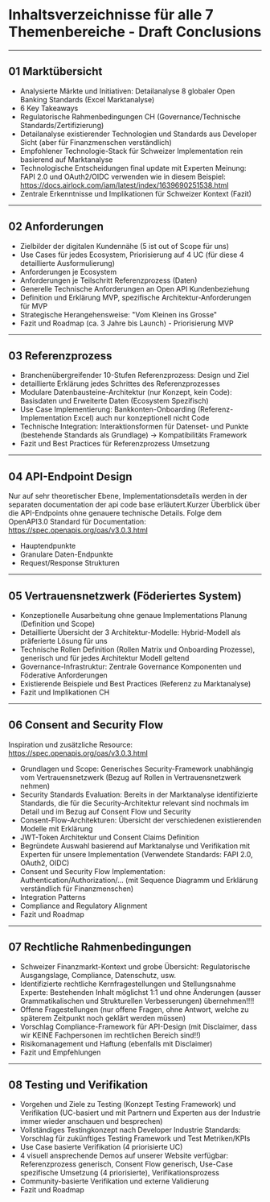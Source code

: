 # Inhaltsverzeichnisse für alle 7 Themenbereiche - Draft Conclusions

---

## **01 Marktübersicht**
- Analysierte Märkte und Initiativen: Detailanalyse 8 globaler Open Banking Standards (Excel Marktanalyse)
- 6 Key Takeaways
- Regulatorische Rahmenbedingungen CH (Governance/Technische Standards/Zertifizierung)
- Detailanalyse existierender Technologien und Standards aus Developer Sicht (aber für Finanzmenschen verständlich)
- Empfohlener Technologie-Stack für Schweizer Implementation rein basierend auf Marktanalyse
- Technologische Entscheidungen final update mit Experten Meinung: FAPI 2.0 und OAuth2/OIDC verwenden wie in diesem Beispiel: https://docs.airlock.com/iam/latest/index/1639690251538.html 
- Zentrale Erkenntnisse und Implikationen für Schweizer Kontext (Fazit)

---

## **02 Anforderungen**
- Zielbilder der digitalen Kundennähe (5 ist out of Scope für uns) 
- Use Cases für jedes Ecosystem, Priorisierung auf 4 UC (für diese 4 detaillierte Ausformulierung)
- Anforderungen je Ecosystem
- Anforderungen je Teilschritt Referenzprozess (Daten)
- Generelle Technische Anforderungen an Open API Kundenbeziehung
- Definition und Erklärung MVP, spezifische Architektur-Anforderungen für MVP 
- Strategische Herangehensweise: "Vom Kleinen ins Grosse"
- Fazit und Roadmap (ca. 3 Jahre bis Launch) - Priorisierung MVP

---

## **03 Referenzprozess**

- Branchenübergreifender 10-Stufen Referenzprozess: Design und Ziel
- detaillierte Erklärung jedes Schrittes des Referenzprozesses
- Modulare Datenbausteine-Architektur (nur Konzept, kein Code): Basisdaten und Erweiterte Daten (Ecosystem Spezifisch)
- Use Case Implementierung: Bankkonten-Onboarding (Referenz-Implementation Excel) auch nur konzeptionell nicht Code
- Technische Integration: Interaktionsformen für Datenset- und Punkte (bestehende Standards als Grundlage) -> Kompatibilitäts Framework
- Fazit und Best Practices für Referenzprozess Umsetzung

---

## **04 API-Endpoint Design**
Nur auf sehr theoretischer Ebene, Implementationsdetails werden in der separaten documentation der api code base erläutert.Kurzer Überblick über die API-Endpoints ohne genauere technische Details. Folge dem OpenAPI3.0 Standard für Documentation: https://spec.openapis.org/oas/v3.0.3.html
- Hauptendpunkte
- Granulare Daten-Endpunkte
- Request/Response Strukturen

---

## **05 Vertrauensnetzwerk (Föderiertes System)**
- Konzeptionelle Ausarbeitung ohne genaue Implementations Planung (Definition und Scope)
- Detaillierte Übersicht der 3 Architektur-Modelle: Hybrid-Modell als präferierte Lösung für uns
- Technische Rollen Definition (Rollen Matrix und Onboarding Prozesse), generisch und für jedes Architektur Modell geltend
- Governance-Infrastruktur: Zentrale Governance Komponenten und Föderative Anforderungen
- Existierende Beispiele und Best Practices (Referenz zu Marktanalyse)
- Fazit und Implikationen CH

---

## **06 Consent and Security Flow**
Inspiration und zusätzliche Resource: https://spec.openapis.org/oas/v3.0.3.html 
- Grundlagen und Scope: Generisches Security-Framework unabhängig vom Vertrauensnetzwerk (Bezug auf Rollen in Vertrauensnetzwerk nehmen)
- Security Standards Evaluation: Bereits in der Marktanalyse identifizierte Standards, die für die Security-Architektur relevant sind nochmals im Detail und im Bezug auf Consent Flow und Security
- Consent-Flow-Architekturen: Übersicht der verschiedenen existierenden Modelle mit Erklärung
- JWT-Token Architektur und Consent Claims Definition
- Begründete Auswahl basierend auf Marktanalyse und Verifikation mit Experten für unsere Implementation (Verwendete Standards: FAPI 2.0, OAuth2, OIDC)
- Consent und Security Flow Implementation: Authentication/Authorization/... (mit Sequence Diagramm und Erklärung verständlich für Finanzmenschen)
- Integration Patterns
- Compliance and Regulatory Alignment
- Fazit und Roadmap

---

## **07 Rechtliche Rahmenbedingungen**
- Schweizer Finanzmarkt-Kontext und grobe Übersicht: Regulatorische Ausgangslage, Compliance, Datenschutz, usw.
- Identifizierte rechtliche Kernfragestellungen und Stellungsnahme Experte: Bestehenden Inhalt möglichst 1:1 und ohne Änderungen (ausser Grammatikalischen und Strukturellen Verbesserungen) übernehmen!!!!
- Offene Fragestellungen (nur offene Fragen, ohne Antwort, welche zu späterem Zeitpunkt noch geklärt werden müssen)
- Vorschlag Compliance-Framework für API-Design (mit Disclaimer, dass wir KEINE Fachpersonen im rechtlichen Bereich sind!!)
- Risikomanagement und Haftung (ebenfalls mit Disclaimer)
- Fazit und Empfehlungen

---

## **08 Testing und Verifikation**
- Vorgehen und Ziele zu Testing (Konzept Testing Framework) und Verifikation (UC-basiert und mit Partnern und Experten aus der Industrie immer wieder anschauen und besprechen)
- Vollständiges Testingkonzept nach Developer Industrie Standards: Vorschlag für zukünftiges Testing Framework und Test Metriken/KPIs
- Use Case basierte Verifikation (4 priorisierte UC)
- 4 visuell ansprechende Demos auf unserer Website verfügbar: Referenzprozess generisch, Consent Flow generisch, Use-Case spezifische Umsetzung (4 priorisierte), Verifikationsprozess
- Community-basierte Verifikation und externe Validierung
- Fazit und Roadmap